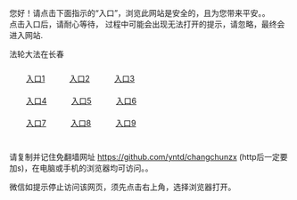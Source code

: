 您好！请点击下面指示的“入口”，浏览此网站是安全的，且为您带来平安。。 <br/>
点击入口后，请耐心等待， 过程中可能会出现无法打开的提示，请忽略，最终会进入网站. </br>

法轮大法在长春<br/>
<div style="padding:10px"><a style="margin:20px" target="_blank" href="https://d3qh3btujfw4nf.cloudfront.net/2Qpsp?grnuiooh" id="ccLink1" rel="nofollow">入口1</a> <a target="_blank" style="margin:20px" href="https://d1vz1xicf3sndd.cloudfront.net/2Qpsp?mwwboj" id="ccLink2" rel="nofollow">入口2</a> <a style="margin:20px" target="_blank" href="https://d3jgtqskki1xt1.cloudfront.net/2Qpsp?rtlkeuo" id="ccLink3" rel="nofollow">入口3</a></div>

<div style="padding:10px" ><a style="margin:20px" target="_blank" href="https://d3qh3btujfw4nf.cloudfront.net/2Qpsp?grnuiooh" id="ccLink4" rel="nofollow">入口4</a> <a style="margin:20px" href="https://d1vz1xicf3sndd.cloudfront.net/2Qpsp?mwwboj" target="_blank" id="ccLink5" rel="nofollow">入口5</a> <a style="margin:20px" href="https://d3jgtqskki1xt1.cloudfront.net/2Qpsp?rtlkeuo" target="_blank" id="ccLink6" rel="nofollow">入口6</a></div>

<div style="padding:10px"><a style="margin:20px" target="_blank" href="https://d3qh3btujfw4nf.cloudfront.net/2Qpsp?grnuiooh" id="ccLink7" rel="nofollow">入口7</a> <a style="margin:20px" href="https://d1vz1xicf3sndd.cloudfront.net/2Qpsp?mwwboj" target="_blank" id="ccLink8" rel="nofollow">入口8</a> <a style="margin:20px" target="_blank" href="https://d3jgtqskki1xt1.cloudfront.net/2Qpsp?rtlkeuo" id="ccLink9" rel="nofollow">入口9</a></div>

<br/>



请复制并记住免翻墙网址 https://github.com/yntd/changchunzx (http后一定要加s)，在电脑或手机的浏览器均可访问。。<br/>

微信如提示停止访问该网页，须先点击右上角，选择浏览器打开。
